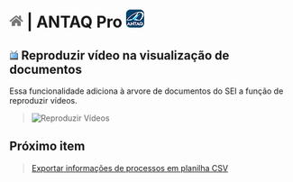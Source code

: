 # [![Home](../img/home.png)](../) |  ANTAQ Pro ![Icone](../img/icon-32.png)

## ![Aumentar fonte](../img/icon-playvideo.png) Reproduzir vídeo na visualização de documentos

Essa funcionalidade adiciona à arvore de documentos do SEI a função de reproduzir vídeos.

> ![Reproduzir Vídeos](../img/tela-playvideo.gif) 

## Próximo item

> [Exportar informações de processos em planilha CSV](../pages/LISTAPROCESSOS.md)
